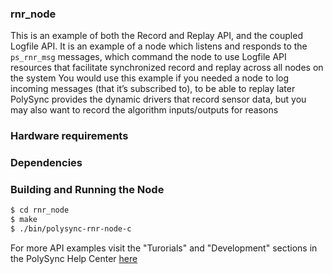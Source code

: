 ### rnr_node
This is an example of both the Record and Replay API, and the coupled Logfile API.
It is an example of a node which listens and responds to the `ps_rnr_msg` messages, which command the node to use Logfile API resources that facilitate synchronized record and replay across all nodes on the system
You would use this example if you needed a node to log incoming messages (that it’s subscribed to), to be able to replay later
   PolySync provides the dynamic drivers that record sensor data, but you may also want to record the algorithm inputs/outputs for reasons

### Hardware requirements

### Dependencies

### Building and Running the Node
```bash
$ cd rnr_node
$ make
$ ./bin/polysync-rnr-node-c 
```

For more API examples visit the "Turorials" and "Development" sections in the PolySync Help Center [here](https://help.polysync.io/articles/)
